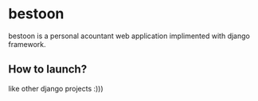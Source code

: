 # bestoon
bestoon is a personal acountant web application implimented with django framework.
## How to launch?
like other django projects :)))
